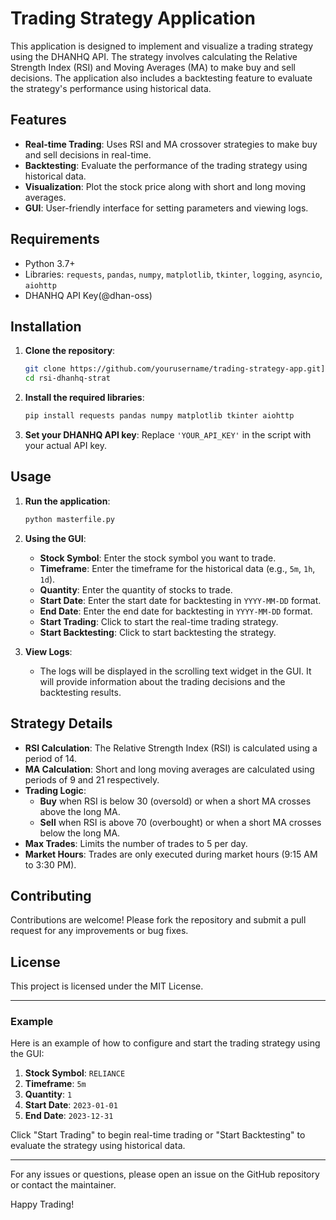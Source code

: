 # Trading Strategy Application

This application is designed to implement and visualize a trading strategy using the DHANHQ API. The strategy involves calculating the Relative Strength Index (RSI) and Moving Averages (MA) to make buy and sell decisions. The application also includes a backtesting feature to evaluate the strategy's performance using historical data.

## Features

- **Real-time Trading**: Uses RSI and MA crossover strategies to make buy and sell decisions in real-time.
- **Backtesting**: Evaluate the performance of the trading strategy using historical data.
- **Visualization**: Plot the stock price along with short and long moving averages.
- **GUI**: User-friendly interface for setting parameters and viewing logs.

## Requirements

- Python 3.7+
- Libraries: `requests`, `pandas`, `numpy`, `matplotlib`, `tkinter`, `logging`, `asyncio`, `aiohttp`
- DHANHQ API Key(@dhan-oss)

## Installation

1. **Clone the repository**:
   ```sh
   git clone https://github.com/yourusername/trading-strategy-app.git](https://github.com/arshkumarsingh/rsi-dhanhq-strat
   cd rsi-dhanhq-strat
   ```

2. **Install the required libraries**:
   ```sh
   pip install requests pandas numpy matplotlib tkinter aiohttp
   ```

3. **Set your DHANHQ API key**:
   Replace `'YOUR_API_KEY'` in the script with your actual API key.

## Usage

1. **Run the application**:
   ```sh
   python masterfile.py
   ```

2. **Using the GUI**:
   - **Stock Symbol**: Enter the stock symbol you want to trade.
   - **Timeframe**: Enter the timeframe for the historical data (e.g., `5m`, `1h`, `1d`).
   - **Quantity**: Enter the quantity of stocks to trade.
   - **Start Date**: Enter the start date for backtesting in `YYYY-MM-DD` format.
   - **End Date**: Enter the end date for backtesting in `YYYY-MM-DD` format.
   - **Start Trading**: Click to start the real-time trading strategy.
   - **Start Backtesting**: Click to start backtesting the strategy.

3. **View Logs**:
   - The logs will be displayed in the scrolling text widget in the GUI. It will provide information about the trading decisions and the backtesting results.

## Strategy Details

- **RSI Calculation**: The Relative Strength Index (RSI) is calculated using a period of 14.
- **MA Calculation**: Short and long moving averages are calculated using periods of 9 and 21 respectively.
- **Trading Logic**:
  - **Buy** when RSI is below 30 (oversold) or when a short MA crosses above the long MA.
  - **Sell** when RSI is above 70 (overbought) or when a short MA crosses below the long MA.
- **Max Trades**: Limits the number of trades to 5 per day.
- **Market Hours**: Trades are only executed during market hours (9:15 AM to 3:30 PM).

## Contributing

Contributions are welcome! Please fork the repository and submit a pull request for any improvements or bug fixes.

## License

This project is licensed under the MIT License.

---

### Example

Here is an example of how to configure and start the trading strategy using the GUI:

1. **Stock Symbol**: `RELIANCE`
2. **Timeframe**: `5m`
3. **Quantity**: `1`
4. **Start Date**: `2023-01-01`
5. **End Date**: `2023-12-31`

Click "Start Trading" to begin real-time trading or "Start Backtesting" to evaluate the strategy using historical data.

---

For any issues or questions, please open an issue on the GitHub repository or contact the maintainer.

Happy Trading!
